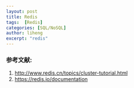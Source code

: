 ```yaml
---
layout: post
title: Redis
tags:  [Redis]
categories: [SQL/NoSQL]
author: liheng
excerpt: "redis"
---
```


### 

### 参考文献:
1. http://www.redis.cn/topics/cluster-tutorial.html
2. https://redis.io/documentation
